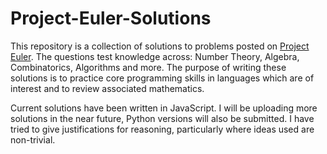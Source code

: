 # Project-Euler-Solutions
This repository is a collection of solutions to problems posted on [Project Euler](https://projecteuler.net/). The questions test knowledge across: Number Theory, Algebra, Combinatorics, Algorithms and more. The purpose of writing these solutions is to practice core programming skills in languages which are of interest and to review associated mathematics. 

Current solutions have been written in JavaScript. I will be uploading more solutions in the near future, Python versions will also be submitted. I have tried to give justifications for reasoning, particularly where ideas used are non-trivial.
